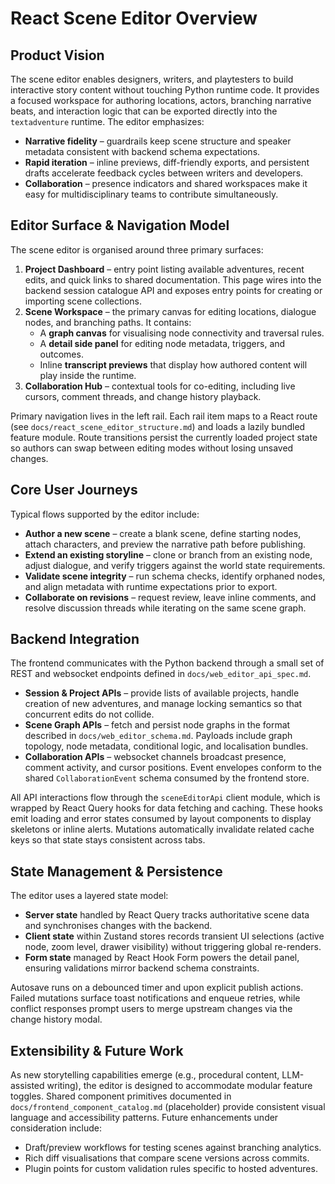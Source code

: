 # React Scene Editor Overview

## Product Vision
The scene editor enables designers, writers, and playtesters to build interactive
story content without touching Python runtime code. It provides a focused
workspace for authoring locations, actors, branching narrative beats, and
interaction logic that can be exported directly into the `textadventure`
runtime. The editor emphasizes:

- **Narrative fidelity** – guardrails keep scene structure and speaker metadata
  consistent with backend schema expectations.
- **Rapid iteration** – inline previews, diff-friendly exports, and persistent
  drafts accelerate feedback cycles between writers and developers.
- **Collaboration** – presence indicators and shared workspaces make it easy for
  multidisciplinary teams to contribute simultaneously.

## Editor Surface & Navigation Model
The scene editor is organised around three primary surfaces:

1. **Project Dashboard** – entry point listing available adventures, recent
   edits, and quick links to shared documentation. This page wires into the
   backend session catalogue API and exposes entry points for creating or
   importing scene collections.
2. **Scene Workspace** – the primary canvas for editing locations, dialogue
   nodes, and branching paths. It contains:
   - A **graph canvas** for visualising node connectivity and traversal rules.
   - A **detail side panel** for editing node metadata, triggers, and outcomes.
   - Inline **transcript previews** that display how authored content will play
     inside the runtime.
3. **Collaboration Hub** – contextual tools for co-editing, including live
   cursors, comment threads, and change history playback.

Primary navigation lives in the left rail. Each rail item maps to a React route
(see `docs/react_scene_editor_structure.md`) and loads a lazily bundled feature
module. Route transitions persist the currently loaded project state so authors
can swap between editing modes without losing unsaved changes.

## Core User Journeys
Typical flows supported by the editor include:

- **Author a new scene** – create a blank scene, define starting nodes, attach
  characters, and preview the narrative path before publishing.
- **Extend an existing storyline** – clone or branch from an existing node,
  adjust dialogue, and verify triggers against the world state requirements.
- **Validate scene integrity** – run schema checks, identify orphaned nodes,
  and align metadata with runtime expectations prior to export.
- **Collaborate on revisions** – request review, leave inline comments, and
  resolve discussion threads while iterating on the same scene graph.

## Backend Integration
The frontend communicates with the Python backend through a small set of REST
and websocket endpoints defined in `docs/web_editor_api_spec.md`.

- **Session & Project APIs** – provide lists of available projects, handle
  creation of new adventures, and manage locking semantics so that concurrent
  edits do not collide.
- **Scene Graph APIs** – fetch and persist node graphs in the format described in
  `docs/web_editor_schema.md`. Payloads include graph topology, node metadata,
  conditional logic, and localisation bundles.
- **Collaboration APIs** – websocket channels broadcast presence, comment
  activity, and cursor positions. Event envelopes conform to the shared
  `CollaborationEvent` schema consumed by the frontend store.

All API interactions flow through the `sceneEditorApi` client module, which is
wrapped by React Query hooks for data fetching and caching. These hooks emit
loading and error states consumed by layout components to display skeletons or
inline alerts. Mutations automatically invalidate related cache keys so that
state stays consistent across tabs.

## State Management & Persistence
The editor uses a layered state model:

- **Server state** handled by React Query tracks authoritative scene data and
  synchronises changes with the backend.
- **Client state** within Zustand stores records transient UI selections (active
  node, zoom level, drawer visibility) without triggering global re-renders.
- **Form state** managed by React Hook Form powers the detail panel, ensuring
  validations mirror backend schema constraints.

Autosave runs on a debounced timer and upon explicit publish actions. Failed
mutations surface toast notifications and enqueue retries, while conflict
responses prompt users to merge upstream changes via the change history modal.

## Extensibility & Future Work
As new storytelling capabilities emerge (e.g., procedural content, LLM-assisted
writing), the editor is designed to accommodate modular feature toggles. Shared
component primitives documented in `docs/frontend_component_catalog.md`
(placeholder) provide consistent visual language and accessibility patterns.
Future enhancements under consideration include:

- Draft/preview workflows for testing scenes against branching analytics.
- Rich diff visualisations that compare scene versions across commits.
- Plugin points for custom validation rules specific to hosted adventures.

